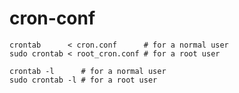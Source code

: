 # cron-conf
```shell
crontab      < cron.conf      # for a normal user
sudo crontab < root_cron.conf # for a root user
```

```shell
crontab -l      # for a normal user
sudo crontab -l # for a root user
```
